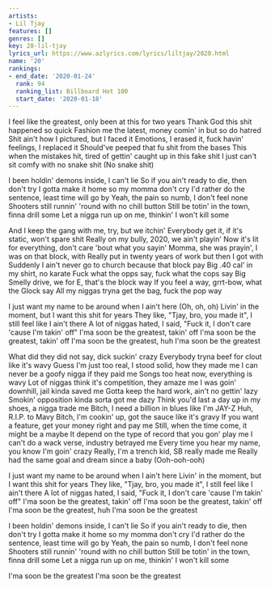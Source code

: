 ```yaml
---
artists:
- Lil Tjay
features: []
genres: []
key: 20-lil-tjay
lyrics_url: https://www.azlyrics.com/lyrics/liltjay/2020.html
name: '20'
rankings:
- end_date: '2020-01-24'
  rank: 94
  ranking_list: Billboard Hot 100
  start_date: '2020-01-18'
---
```


I feel like the greatest, only been at this for two years
Thank God this shit happened so quick
Fashion me the latest, money comin' in but so do hatred
Shit ain't how I pictured, but I faced it
Emotions, I erased it, fuck havin' feelings, I replaced it
Should've peeped that fu shit from the bases
This when the mistakes hit, tired of gettin' caught up in this fake shit
I just can't sit comfy with no snake shit (No snake shit)

I been holdin' demons inside, I can't lie
So if you ain't ready to die, then don't try
I gotta make it home so my momma don't cry
I'd rather do the sentence, least time will go by
Yeah, the pain so numb, I don't feel none
Shooters still runnin' 'round with no chill button
Still be totin' in the town, finna drill some
Let a nigga run up on me, thinkin' I won't kill some

And I keep the gang with me, try, but we itchin'
Everybody get it, if it's static, won't spare shit
Really on my bully, 2020, we ain't playin'
Now it's lit for everything, don't care 'bout what you sayin'
Momma, she was prayin', I was on that block, with
Really put in twenty years of work but then I got with
Suddenly I ain't never go to church because that block pay
Big .40 cal' in my shirt, no karate
Fuck what the opps say, fuck what the cops say
Big Smelly drive, we for E, that's the block way
If you feel a way, grrt-bow, what the Glock say
All my niggas tryna get the bag, fuck the pop way

I just want my name to be around when I ain't here (Oh, oh, oh)
Livin' in the moment, but I want this shit for years
They like, "Tjay, bro, you made it", I still feel like I ain't there
A lot of niggas hated, I said, "Fuck it, I don't care 'cause I'm takin' off"
I'ma soon be the greatest, takin' off
I'ma soon be the greatest, takin' off
I'ma soon be the greatest, huh
I'ma soon be the greatest

What did they did not say, dick suckin' crazy
Everybody tryna beef for clout like it's wavy
Guess I'm just too real, I stood solid, how they made me
I can never be a goofy nigga if they paid me
Songs too heat now, everything is wavy
Lot of niggas think it's competition, they amaze me
I was goin' downhill, jail kinda saved me
Gotta keep the hard work, ain't no gettin' lazy
Smokin' opposition kinda sorta got me dazy
Think you'd last a day up in my shoes, a nigga trade me
Bitch, I need a billion in blues like I'm JAY-Z
Huh, R.I.P. to Mavy
Bitch, I'm cookin' up, got the sauce like it's gravy
If you want a feature, get your money right and pay me
Still, when the time come, it might be a maybe
It depend on the type of record that you gon' play me
I can't do a wack verse, industry betrayed me
Every time you hear my name, you know I'm goin' crazy
Really, I'm a trench kid, SB really made me
Really had the same goal and dream since a baby (Ooh-ooh-ooh)

I just want my name to be around when I ain't here
Livin' in the moment, but I want this shit for years
They like, "Tjay, bro, you made it", I still feel like I ain't there
A lot of niggas hated, I said, "Fuck it, I don't care 'cause I'm takin' off"
I'ma soon be the greatest, takin' off
I'ma soon be the greatest, takin' off
I'ma soon be the greatest, huh
I'ma soon be the greatest

I been holdin' demons inside, I can't lie
So if you ain't ready to die, then don't try
I gotta make it home so my momma don't cry
I'd rather do the sentence, least time will go by
Yeah, the pain so numb, I don't feel none
Shooters still runnin' 'round with no chill button
Still be totin' in the town, finna drill some
Let a nigga run up on me, thinkin' I won't kill some

I'ma soon be the greatest
I'ma soon be the greatest



